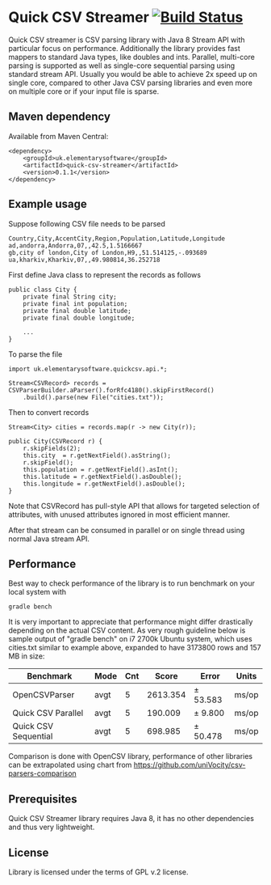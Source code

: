 Quick CSV Streamer  [![Build Status](https://travis-ci.org/titorenko/quick-csv-streamer.svg?branch=master)](https://travis-ci.org/titorenko/quick-csv-streamer)
=============

Quick CSV streamer is CSV parsing library with Java 8 Stream API with particular focus on performance.
Additionally the library provides fast mappers to standard Java types, like doubles and ints.
Parallel, multi-core parsing is supported as well as single-core sequential parsing using standard
stream API. Usually you would be able to achieve 2x speed up on single core, compared to other
Java CSV parsing libraries and even more on multiple core or if your input file is sparse.

Maven dependency
--------------

Available from Maven Central:

    <dependency>
        <groupId>uk.elementarysoftware</groupId>
        <artifactId>quick-csv-streamer</artifactId>
        <version>0.1.1</version>
    </dependency>

Example usage
--------------

Suppose following CSV file needs to be parsed
    
    Country,City,AccentCity,Region,Population,Latitude,Longitude
    ad,andorra,Andorra,07,,42.5,1.5166667
    gb,city of london,City of London,H9,,51.514125,-.093689
    ua,kharkiv,Kharkiv,07,,49.980814,36.252718
    
First define Java class to represent the records as follows 

    public class City {
        private final String city;
        private final int population; 
        private final double latitude;
        private final double longitude;
        
        ...
    }
   
To parse the file 
    
    import uk.elementarysoftware.quickcsv.api.*;
    
    Stream<CSVRecord> records = CSVParserBuilder.aParser().forRfc4180().skipFirstRecord()
    	.build().parse(new File("cities.txt"));

Then to convert records 
       
    Stream<City> cities = records.map(r -> new City(r));
    
    public City(CSVRecord r) {
        r.skipFields(2);
        this.city  = r.getNextField().asString();
        r.skipField();
        this.population = r.getNextField().asInt();
        this.latitude = r.getNextField().asDouble();
        this.longitude = r.getNextField().asDouble();
    }    
    
Note that CSVRecord has pull-style API that allows for targeted selection of attributes, with unused attributes ignored in most efficient manner.

After that stream can be consumed in parallel or on single thread using normal Java stream API.


Performance
--------------    

Best way to check performance of the library is to run benchmark on your local system with

    gradle bench
    
It is very important to appreciate that performance might differ drastically depending on the actual CSV content. As very rough guideline below is sample output of "gradle bench" on i7 2700k Ubuntu system, which uses cities.txt similar to example above, expanded to have 3173800 rows and 157 MB in size:

|Benchmark            |Mode  |Cnt  |   Score |   Error  |Units|
| ------------------- | ---- | --- | ------- | -------- | --- | 
|OpenCSVParser        |avgt  |  5  |2613.354 |± 53.583  |ms/op|
|Quick CSV Parallel   |avgt  |  5  | 190.009 |±  9.800  |ms/op|
|Quick CSV Sequential |avgt  |  5  | 698.985 |± 50.478  |ms/op|


Comparison is done with OpenCSV library, performance of other libraries can be extrapolated using chart from https://github.com/uniVocity/csv-parsers-comparison 

Prerequisites
--------------
Quick CSV Streamer library requires Java 8, it has no other dependencies and thus very lightweight.

License
--------------
Library is licensed under the terms of GPL v.2 license.
        
